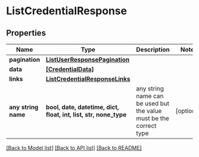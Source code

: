 # ListCredentialResponse


## Properties
Name | Type | Description | Notes
------------ | ------------- | ------------- | -------------
**pagination** | [**ListUserResponsePagination**](ListUserResponsePagination.md) |  | 
**data** | [**[CredentialData]**](CredentialData.md) |  | 
**links** | [**ListCredentialResponseLinks**](ListCredentialResponseLinks.md) |  | 
**any string name** | **bool, date, datetime, dict, float, int, list, str, none_type** | any string name can be used but the value must be the correct type | [optional]

[[Back to Model list]](../README.md#documentation-for-models) [[Back to API list]](../README.md#documentation-for-api-endpoints) [[Back to README]](../README.md)


